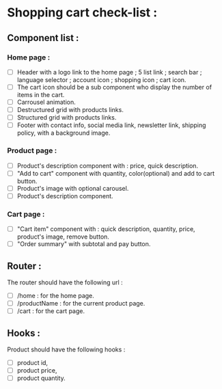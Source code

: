 # Shopping cart check-list :

## Component list : 

### Home page : 
- [ ] Header with a logo link to the home page ;  5 list link ; search bar ; language selector ; account icon ; shopping icon ; cart icon.
- [ ] The cart icon should be a sub component who display the number of items in the cart.
- [ ] Carrousel animation.
- [ ] Destructured grid with products links.
- [ ] Structured grid with products links.
- [ ] Footer with contact info, social media link, newsletter link, shipping policy, with a background image.

### Product page : 
- [ ] Product's description component with : price, quick description.
- [ ] "Add to cart" component with quantity, color(optional) and add to cart button.
- [ ] Product's image with optional carousel.
- [ ] Product's description component.

### Cart page : 
- [ ] "Cart item" component with : quick description, quantity, price, product's image, remove button.
- [ ] "Order summary" with subtotal and pay button.

## Router : 
The router should have the following url :
- [ ] /home : for the home page.
- [ ] /productName : for the current product page.
- [ ] /cart : for the cart page.

## Hooks : 
Product should have the following hooks : 
- [ ] product id,
- [ ] product price,
- [ ] product quantity.
